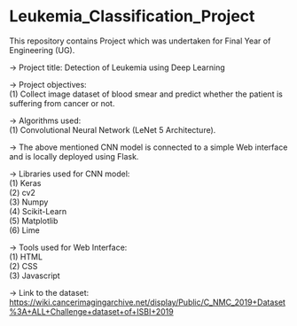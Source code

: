 # Leukemia_Classification_Project </br>

This repository contains Project which was undertaken for Final Year of Engineering (UG). </br>

-> Project title: Detection of Leukemia using Deep Learning </br>

-> Project objectives: </br>
(1) Collect image dataset of blood smear and predict whether the patient is suffering from cancer or not.</br>

-> Algorithms used:</br>
(1) Convolutional Neural Network (LeNet 5 Architecture).</br>

-> The above mentioned CNN model is connected to a simple Web interface and is locally deployed using Flask.</br>

-> Libraries used for CNN model:</br>
(1) Keras</br>
(2) cv2</br>
(3) Numpy</br>
(4) Scikit-Learn</br>
(5) Matplotlib</br>
(6) Lime</br>

-> Tools used for Web Interface:</br>
(1) HTML </br>
(2) CSS </br>
(3) Javascript</br>

-> Link to the dataset: https://wiki.cancerimagingarchive.net/display/Public/C_NMC_2019+Dataset%3A+ALL+Challenge+dataset+of+ISBI+2019
